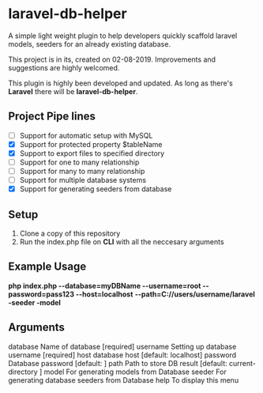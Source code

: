 # laravel-db-helper

A simple light weight plugin to help developers quickly scaffold laravel models, seeders for an already existing database.

This project is in its, created on 02-08-2019. Improvements and suggestions are highly welcomed.

This plugin is highly been developed and updated. As long as there's **Laravel** there will be **laravel-db-helper**.

## Project Pipe lines

- [ ] Support for automatic setup with MySQL
- [x] Support for protected property $tableName
- [x] Support to export files to specified directory
- [ ] Support for one to many relationship
- [ ] Support for many to many relationship
- [ ] Support for multiple database systems
- [x] Support for generating seeders from database

## Setup
1. Clone a copy of this repository
2. Run the index.php file on **CLI** with all the neccesary arguments

## Example Usage

**php index.php --database=myDBName --username=root --password=pass123 --host=localhost** 
**--path=C://users/username/laravel -seeder -model**

## Arguments
database  Name of database [required] 
username  Setting up database username [required]
host      database host [default: localhost] 
password  Database password [default: ]
path      Path to store DB result [default: current-directory ]
model      For generating models from Database
seeder     For generating database seeders from Database
help       To display this menu
